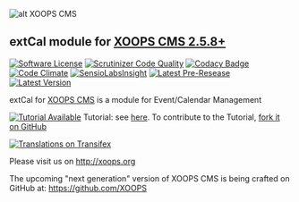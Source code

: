 ![alt XOOPS CMS](http://xoops.org/images/logoXoops4GithubRepository.png)
## extCal module for [XOOPS CMS 2.5.8+](https://xoops.org)
[![Software License](https://img.shields.io/badge/license-GPL-brightgreen.svg?style=flat)](LICENSE) 
[![Scrutinizer Code Quality](https://img.shields.io/scrutinizer/g/mambax7/extcal.svg?style=flat)](https://scrutinizer-ci.com/g/mambax7/extcal/?branch=master)
[![Codacy Badge](https://api.codacy.com/project/badge/grade/2d27c0023ee54f0b9ba2b5d17a68b2a5)](https://www.codacy.com/app/mambax7/extcal)
[![Code Climate](https://img.shields.io/codeclimate/github/mambax7/extcal.svg?style=flat)](https://codeclimate.com/github/mambax7/extcal)
[![SensioLabsInsight](https://insight.sensiolabs.com/projects/5e5473b5-e39d-4e88-8e5c-321b6e261852/mini.png)](https://insight.sensiolabs.com/projects/5e5473b5-e39d-4e88-8e5c-321b6e261852)
[![Latest Pre-Resease](https://img.shields.io/github/tag/XoopsModules25x/extcal.svg?style=flat)](https://github.com/XoopsModules25x/extcal/tags/)
[![Latest Version](https://img.shields.io/github/release/XoopsModules25x/extcal.svg?style=flat)](https://github.com/XoopsModules25x/extcal/releases/)

extCal for [XOOPS CMS](http://xoops.org) is a module for Event/Calendar Management

[![Tutorial Available](http://xoops.org/images/tutorial-available-blue.svg)](https://www.gitbook.com/book/xoops/xoops-extcal-module/) Tutorial: see [here](https://www.gitbook.com/book/xoops/xoops-extcal-module/). 
To contribute to the Tutorial, [fork it on GitHub](https://github.com/XoopsDocs/extcal-tutorial)

[![Translations on Transifex](http://xoops.org/images/translations-transifex-blue.svg)](https://www.transifex.com/xoops) 

Please visit us on http://xoops.org

The upcoming "next generation" version of XOOPS CMS is being crafted on GitHub at: https://github.com/XOOPS

